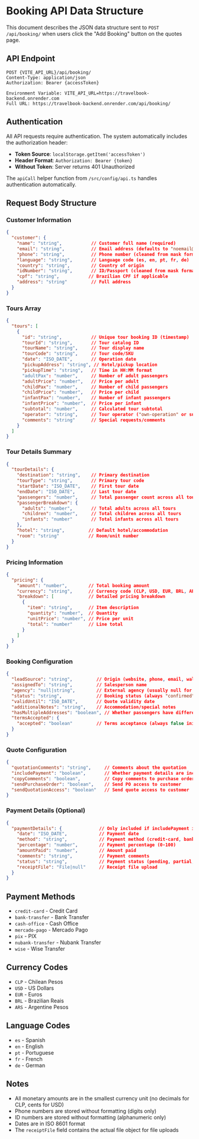 # Booking API Data Structure

This document describes the JSON data structure sent to `POST /api/booking/` when users click the "Add Booking" button on the quotes page.

## API Endpoint
```
POST {VITE_API_URL}/api/booking/
Content-Type: application/json
Authorization: Bearer {accessToken}

Environment Variable: VITE_API_URL=https://travelbook-backend.onrender.com
Full URL: https://travelbook-backend.onrender.com/api/booking/
```

## Authentication
All API requests require authentication. The system automatically includes the authorization header:

- **Token Source**: `localStorage.getItem('accessToken')`
- **Header Format**: `Authorization: Bearer {token}`
- **Without Token**: Server returns 401 Unauthorized

The `apiCall` helper function from `/src/config/api.ts` handles authentication automatically.

## Request Body Structure

### Customer Information
```json
{
  "customer": {
    "name": "string",           // Customer full name (required)
    "email": "string",          // Email address (defaults to "noemail@example.com")
    "phone": "string",          // Phone number (cleaned from mask format)
    "language": "string",       // Language code (es, en, pt, fr, de)
    "country": "string",        // Country of origin
    "idNumber": "string",       // ID/Passport (cleaned from mask format)
    "cpf": "string",           // Brazilian CPF if applicable
    "address": "string"         // Full address
  }
}
```

### Tours Array
```json
{
  "tours": [
    {
      "id": "string",           // Unique tour booking ID (timestamp)
      "tourId": "string",       // Tour catalog ID
      "tourName": "string",     // Tour display name
      "tourCode": "string",     // Tour code/SKU
      "date": "ISO_DATE",       // Operation date
      "pickupAddress": "string", // Hotel/pickup location
      "pickupTime": "string",   // Time in HH:MM format
      "adultPax": "number",     // Number of adult passengers
      "adultPrice": "number",   // Price per adult
      "childPax": "number",     // Number of child passengers
      "childPrice": "number",   // Price per child
      "infantPax": "number",    // Number of infant passengers
      "infantPrice": "number",  // Price per infant
      "subtotal": "number",     // Calculated tour subtotal
      "operator": "string",     // Tour operator ("own-operation" or supplier name)
      "comments": "string"      // Special requests/comments
    }
  ]
}
```

### Tour Details Summary
```json
{
  "tourDetails": {
    "destination": "string",    // Primary destination
    "tourType": "string",       // Primary tour code
    "startDate": "ISO_DATE",    // First tour date
    "endDate": "ISO_DATE",      // Last tour date
    "passengers": "number",     // Total passenger count across all tours
    "passengerBreakdown": {
      "adults": "number",       // Total adults across all tours
      "children": "number",     // Total children across all tours
      "infants": "number"       // Total infants across all tours
    },
    "hotel": "string",         // Default hotel/accommodation
    "room": "string"           // Room/unit number
  }
}
```

### Pricing Information
```json
{
  "pricing": {
    "amount": "number",        // Total booking amount
    "currency": "string",      // Currency code (CLP, USD, EUR, BRL, ARS)
    "breakdown": [             // Detailed pricing breakdown
      {
        "item": "string",      // Item description
        "quantity": "number",  // Quantity
        "unitPrice": "number", // Price per unit
        "total": "number"      // Line total
      }
    ]
  }
}
```

### Booking Configuration
```json
{
  "leadSource": "string",         // Origin (website, phone, email, walkIn, referral, instagram, youtube)
  "assignedTo": "string",         // Salesperson name
  "agency": "null|string",        // External agency (usually null for direct bookings)
  "status": "string",             // Booking status (always "confirmed")
  "validUntil": "ISO_DATE",       // Quote validity date
  "additionalNotes": "string",    // Accommodation/special notes
  "hasMultipleAddresses": "boolean", // Whether passengers have different addresses
  "termsAccepted": {
    "accepted": "boolean"         // Terms acceptance (always false initially)
  }
}
```

### Quote Configuration
```json
{
  "quotationComments": "string",     // Comments about the quotation
  "includePayment": "boolean",       // Whether payment details are included
  "copyComments": "boolean",         // Copy comments to purchase order
  "sendPurchaseOrder": "boolean",    // Send PO access to customer
  "sendQuotationAccess": "boolean"   // Send quote access to customer
}
```

### Payment Details (Optional)
```json
{
  "paymentDetails": {              // Only included if includePayment is true
    "date": "ISO_DATE",            // Payment date
    "method": "string",            // Payment method (credit-card, bank-transfer, etc.)
    "percentage": "number",        // Payment percentage (0-100)
    "amountPaid": "number",        // Amount paid
    "comments": "string",          // Payment comments
    "status": "string",            // Payment status (pending, partial, paid, refunded, cancelled)
    "receiptFile": "File|null"     // Receipt file upload
  }
}
```

## Payment Methods
- `credit-card` - Credit Card
- `bank-transfer` - Bank Transfer
- `cash-office` - Cash Office
- `mercado-pago` - Mercado Pago
- `pix` - PIX
- `nubank-transfer` - Nubank Transfer
- `wise` - Wise Transfer

## Currency Codes
- `CLP` - Chilean Pesos
- `USD` - US Dollars
- `EUR` - Euros
- `BRL` - Brazilian Reais
- `ARS` - Argentine Pesos

## Language Codes
- `es` - Spanish
- `en` - English
- `pt` - Portuguese
- `fr` - French
- `de` - German

## Notes
- All monetary amounts are in the smallest currency unit (no decimals for CLP, cents for USD)
- Phone numbers are stored without formatting (digits only)
- ID numbers are stored without formatting (alphanumeric only)
- Dates are in ISO 8601 format
- The `receiptFile` field contains the actual file object for file uploads